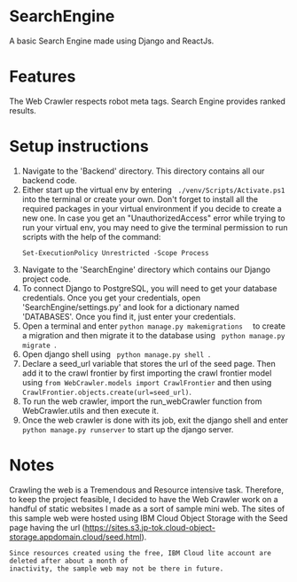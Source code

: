 # SearchEngine
A basic Search Engine made using Django and ReactJs.

# Features
The Web Crawler respects robot meta tags.
Search Engine provides ranked results.

# Setup instructions
1. Navigate to the 'Backend' directory. This directory contains all our backend code.
2. Either start up the virtual env by entering ```  ./venv/Scripts/Activate.ps1  ``` into the terminal or create your own. Don't forget to install all the required packages in your virtual environment if you decide to create a new one.
    In case you get an "UnauthorizedAccess" error while trying to run your virtual env, you may need to give the terminal permission to run scripts with the help of the command:
    ```
    Set-ExecutionPolicy Unrestricted -Scope Process
    ```
3. Navigate to the 'SearchEngine' directory which contains our Django project code.
4. To connect Django to PostgreSQL, you will need to get your database credentials. Once you get your credentials, open 'SearchEngine/settings.py' and look for a dictionary named 'DATABASES'. Once you find it, just enter your credentials.
5. Open a terminal and enter ``` python manage.py makemigrations   ``` to create a migration and then migrate it to the database using ```  python manage.py migrate  ```.
6. Open django shell using ```  python manage.py shell  ```.
7. Declare a seed_url variable that stores the url of the seed page. Then add it to the crawl frontier by first importing the crawl frontier model using ``` from WebCrawler.models import CrawlFrontier ``` and then using ``` CrawlFrontier.objects.create(url=seed_url) ```.
8. To run the web crawler, import the run_webCrawler function from WebCrawler.utils and then execute it.
9. Once the web crawler is done with its job, exit the django shell and enter ``` python manage.py runserver ``` to start up the django server.

# Notes
Crawling the web is a Tremendous and Resource intensive task. Therefore, to keep the
    project feasible, I decided to have the Web Crawler work on a handful of static
    websites I made as a sort of sample mini web.
    The sites of this sample web were hosted using IBM Cloud Object Storage with the
    Seed page having the url (https://sites.s3.jp-tok.cloud-object-storage.appdomain.cloud/seed.html).
    
    Since resources created using the free, IBM Cloud lite account are deleted after about a month of
    inactivity, the sample web may not be there in future.
